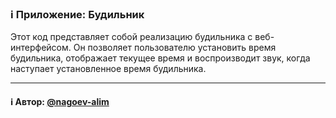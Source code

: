 ### ℹ️ Приложение: Будильник

Этот код представляет собой реализацию будильника с веб-интерфейсом.
Он позволяет пользователю установить время будильника, отображает текущее время
и воспроизводит звук, когда наступает установленное время будильника.

-----
#### ℹ️ Автор: [@nagoev-alim](https://github.com/nagoev-alim)


